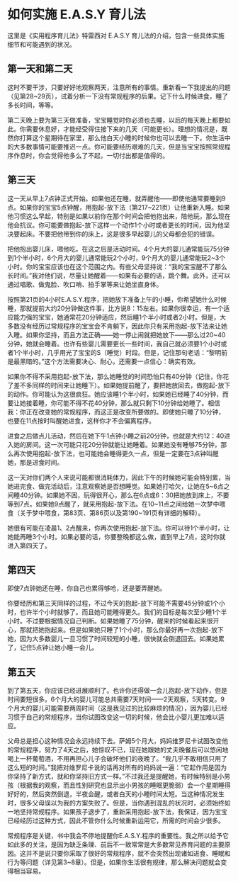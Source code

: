 # 如何实施 E.A.S.Y 育儿法

这里是《实用程序育儿法》特雷西对 E.A.S.Y 育儿法的介绍，包含一些具体实施细节和可能遇到的状况。

## 第一天和第二天
这时不要干涉，只要好好地观察两天，注意所有的事情。重新看一下我提出的问题（见第28~29页），试着分析一下没有常规程序的后果。记下什么时候进食，睡了多长时间，等等。

第二天晚上要为第三天做准备，宝宝睡觉时你必须也去睡，以后的每天晚上都要如此。你需要休息好，才能经受得住接下来的几天（可能更长）。理想的情况是，既然你打算这个星期待在家里，那么他白天小睡的时候你也可以去睡一下。你生活中的大多数事情可能要推迟一点。你可能要经历艰难的几天，但是当宝宝按照常规程序作息时，你会觉得他多么了不起，一切付出都是值得的。

## 第三天
这一天从早上7点钟正式开始。如果他还在睡，就弄醒他——即使他通常要睡到9点。如果你的宝宝5点钟醒，用抱起-放下法（第217~221页）让他重新入睡。如果他习惯这么早起，特别是如果以前你在那个时间会把他抱出来，陪他玩，那么现在他会抗议。你可能要做抱起-放下这样一个动作1个小时或者更长的时间，因为他坚决要起床。不要把他带到你的床上，这是很多早起婴儿的父母都会犯的错误。

把他抱出婴儿床，喂他吃。在这之后是活动时间。4个月大的婴儿通常能玩75分钟到1个半小时，6个月大的婴儿通常能玩2个小时，9个月大的婴儿通常能玩2~3个小时。你的宝宝应该也在这个范围之内。有些父母坚持说：“我的宝宝醒不了那么长时间。”我对他们说，尽量让她醒着——如果有必要的话，跳个舞。此外，还可以通过唱歌、做鬼脸、吹口哨、拍手掌等来让她坐直身体。

按照第21页的4小时E.A.S.Y.程序，把她放下准备上午的小睡，你希望她什么时候睡，那就提前大约20分钟做这件事，比方说8：15左右。如果你很幸运，有一个适应能力强的宝宝，她通常花20分钟适应，然后睡1个半小时或者2小时。但是，大多数没有经历过常规程序的宝宝会不肯躺下，因此你只有采用抱起-放下法来让她入睡。如果你坚持，而且方法正确——她一停止闹就把她放下——那么过20~40分钟，她就会睡着。也许有些婴儿需要更长一些时间，我自己就必须要1个小时或者1个半小时，几乎用光了宝宝的S（睡觉）时段。但是，记住那句老话：“黎明前是最黑暗的。”这个方法需要决心、耐心，还需要一点信心：确实有效。

如果你不得不采用抱起-放下法，那么她睡觉的时间恐怕只有40分钟（记住，你花了差不多同样的时间来让她睡下）。如果她提前醒了，要把她放回去，做抱起-放下的动作。你可能认为这很疯狂。她应该睡1个半小时，如果她已经睡了40分钟，而要让她接着睡，你可能不得不花40分钟，那么就只剩下10分钟给她睡了。相信我：你正在改变她的常规程序，而这正是改变所要做的。即使她只睡了10分钟，也要在11点按时叫醒她进食，这样你才不会偏离程序。

进食之后做点儿活动，然后在她下午1点钟小睡之前20分钟，也就是大约12：40进入她的房间。这一次可能只花20分钟就能让她睡着。如果她没有睡够75分钟，那么再次使用抱起-放下法，也可能她会睡得更久一点，但是一定要在3点钟叫醒她，那是进食时间。

这一天对你们两个人来说可能都很消耗体力，因此下午的时候她可能会特别累，当她进完食、做完活动后，注意观察她是否想睡觉。如果她打哈欠，让她在5~6点之间睡40分钟。如果她不困，玩得很开心，那么在6点或6：30把她放到床上，不要等到7点。如果她9点醒了，就采用抱起-放下法。在10~11点之间给她一次梦中喂食（关于梦中喂食，第83页、第86页以及第190~191页有详细的解释）。

她很有可能在凌晨1、2点醒来，你再次使用抱起-放下法。你可以待1个半小时，让她能再睡3个小时。如果必要的话，你要整晚都这么做，直到早上7点，这时你就进入第四天了。

## 第四天
即使7点钟她还在睡，你自己也累得够呛，还是要弄醒她。

你要经历和第三天同样的过程，不过今天的抱起-放下可能不需要45分钟或1个小时，也许半个小时就够了。而且她可能睡得更久。我们的目标是每次至少睡1个半小时。不过要根据情况自己判断。如果她睡了75分钟，醒来的时候看起来很开心，那就把她抱起来。但是如果她只睡了1个小时，那么你最好再一次抱起-放下她，因为大多数婴儿一旦习惯了时间较短的小睡，很快就会倒退回去。如果她累了，记住5点钟让她小睡一会儿。

## 第五天
到了第五天，你应该已经进展顺利了。也许你还得做一会儿抱起-放下动作，但是时间要短很多。6个月大的婴儿可能总共需要7天时间——2天观察，5天转变。9个月大的婴儿可能需要两周时间（这是我见过的比较麻烦的情况），因为婴儿已经习惯于自己的常规程序，当你试图改变这一切的时候，他会比小婴儿更加难以适应。

父母总是担心这种情况会永远持续下去。萨姆5个月大，妈妈维罗尼卡试图改变他的常规程序，努力了4天之后，她惊叹不已，现在她跟她的丈夫晚餐后可以悠闲地喝上一杯葡萄酒，不用再担心儿子会破坏他们的夜晚了。“我几乎不敢相信只用了这么短的时间。”我把对维罗尼卡说的话再对所有的妈妈说一遍：“它起作用是因为你坚持了新方式，就和你坚持旧方式一样。”不过我还是提醒她，有时候特别是小男孩（根据我的观察，而且性别研究也显示出小男孩的睡眠更脆弱）会一个星期睡得好好的，然后突然倒退，半夜会醒，或者白天的小睡时间太短。当这种情况发生时，很多父母误以为我的方案失败了。但是，当你遇到混乱的状况时，必须始终如一地坚持常规程序。如果孩子退步了，重新采用抱起-放下法，我保证，因为宝宝已经经历过这种方式，因此不管你什么时候重新运用它，所需的时间会少很多。

常规程序是关键，书中我会不停地提醒你E.A.S.Y.程序的重要性。我之所以给予它如此多的关注，是因为缺乏条理、前后不一致常常是大多数常见养育问题的主要原因。这并不是说只要你采取了很好的常规程序，就不会突然出现诸如进食、睡眠和行为等问题（详见第3~8章）。但是，如果你生活很有规律，那么解决问题就会变得相当容易。